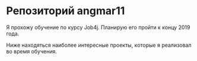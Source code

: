 # Репозиторий angmar11

Я прохожу обучение по курсу Job4j. Планирую его пройти к концу 2019 года.

Ниже находяться наиболее интересные проекты, которые я реализовал во время обучения. 

